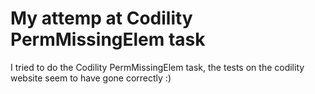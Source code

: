 # My attemp at Codility PermMissingElem task

I tried to do the Codility PermMissingElem task, the tests on the codility website seem to have gone correctly :)

